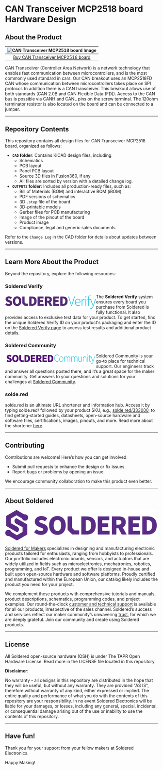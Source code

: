# CAN Transceiver MCP2518 board Hardware Design

## About the Product

| ![CAN Transceiver MCP2518 board Image](https://solde.red/333020/image) |
| :----------------------------------------------------------: |
| [Buy CAN Transceiver MCP2518 board](https://www.solde.red/333020) |

CAN Transceiver (Controller Area Network) is a network technology that enables fast communication between microcontrollers, and is the most commonly used standard in cars. Our CAN breakout uses an MCP2518FD CAN whose communication between microcontrollers takes place on SPI protocol. In addition there is a CAN transceiver. This breakout allows use of both standards (CAN 2.0B and CAN Flexible Data (FD)). Access to the CAN bus is possible via CANH and CANL pins on the screw terminal. The 120ohm terminator resistor is also located on the board and can be connected to a jumper.

---

## Repository Contents

This repository contains all design files for CAN Transceiver MCP2518 board, organized as follows:

- **`CAD` folder**: Contains KiCAD design files, including:
  - Schematics
  - PCB layout
  - Panel PCB layout
  - Source 3D files in Fusion360, if any
  - All files are sorted by version with a detailed change log.
- **`OUTPUTS` folder**: Includes all production-ready files, such as:
  - Bill of Materials (BOM) and interactive BOM (iBOM)
  - PDF versions of schematics
  - 3D `.step` file of the board
  - 3D-printable models
  - Gerber files for PCB manufacturing
  - Image of the pinout of the board
  - Product image
  - Compliance, legal and generic sales documents

Refer to the `Change Log` in the CAD folder for details about updates between versions.

---

## Learn More About the Product

Beyond the repository, explore the following resources:

### Soldered Verify

<img src="https://raw.githubusercontent.com/SolderedElectronics/Soldered-Resources-Repo/6f55c41a17e9bb5a67ade86c7f5ef8254db4fe6f/images/soldered_verify_purple.svg" width="300" alt="Soldered Verify Logo" align="left">

The **Soldered Verify** system ensures every board you purchase from Soldered is fully functional. It also provides access to exclusive test data for your product. To get started, find the unique Soldered Verify ID on your product's packaging and enter the ID on the [Soldered Verify page](https://soldered.com/verify/) to access test results and additional product details.

### Soldered Community

<img src="https://github.com/SolderedElectronics/Soldered-Resources-Repo/blob/main/images/Soldered%20Community%20Logo.png?raw=true" width="300" alt="soldered-verify-logo" align="left">

Soldered Community is your go-to place for technical support. Our engineers track and answer all questions posted there, and it’s a great space for the maker community. Get answers to your questions and solutions for your challenges at [Soldered Community](https://soldered.com/community).

### solde.red

solde.red is an ultimate URL shortener and information hub. Access it by typing solde.red/ followed by your product SKU, e.g., [solde.red/333000](https://solde.red/333000), to find getting-started guides, datasheets, open-source hardware and software files, certifications, images, pinouts, and more. Read more about the shortener [here](https://solde.red/info/).

---

## Contributing

Contributions are welcome! Here’s how you can get involved:

- Submit pull requests to enhance the design or fix issues.
- Report bugs or problems by opening an issue.

We encourage community collaboration to make this product even better.

---

## About Soldered

<img src="https://github.com/SolderedElectronics/Soldered-Resources-Repo/blob/main/images/Soldered-logo-color.png?raw=true" alt="soldered-logo" width="500"/>

[Soldered for Makers](https://soldered.com) specializes in designing and manufacturing electronic products tailored for enthusiasts, ranging from hobbyists to professionals. Our portfolio includes electronic boards, sensors, and actuators that are widely utilized in fields such as microelectronics, mechatronics, robotics, programming, and IoT. Every product we offer is designed in-house and built upon open-source hardware and software platforms. Proudly certified and manufactured within the European Union, our catalog likely includes the product you need for your project.

We complement these products with comprehensive tutorials and manuals, product descriptions, schematics, programming codes, and project examples. Our round-the-clock [customer and technical support](https://soldered.com/community) is available for all our products, irrespective of the sales channel. Soldered’s success and services reflect our maker community’s unwavering [trust](https://www.trustpilot.com/review/soldered.com), for which we are deeply grateful. Join our community and create using Soldered products.

---

## License

All Soldered open-source hardware (OSH) is under The TAPR Open Hardware License. Read more in the LICENSE file located in this repository.

**Disclaimer:**

No warranty - all designs in this repository are distributed in the hope that they will be useful, but without any warranty. They are provided "AS IS", therefore without warranty of any kind, either expressed or implied. The entire quality and performance of what you do with the contents of this repository are your responsibility. In no event Soldered Electronics will be liable for your damages, or losses, including any general, special, incidental, or consequential damage arising out of the use or inability to use the contents of this repository. 

---

## Have fun!

Thank you for your support from your fellow makers at Soldered Electronics.

Happy Making!